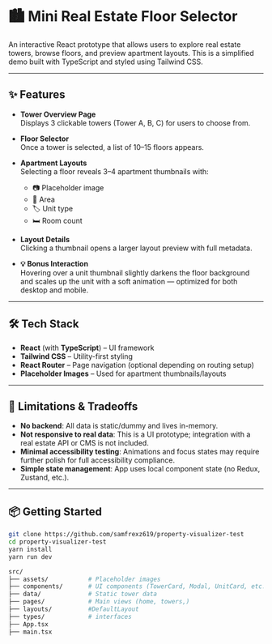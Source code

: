 # 🏙️ Mini Real Estate Floor Selector

An interactive React prototype that allows users to explore real estate towers, browse floors, and preview apartment layouts. This is a simplified demo built with TypeScript and styled using Tailwind CSS.

---

## ✨ Features

- **Tower Overview Page**  
  Displays 3 clickable towers (Tower A, B, C) for users to choose from.

- **Floor Selector**  
  Once a tower is selected, a list of 10–15 floors appears.

- **Apartment Layouts**  
  Selecting a floor reveals 3–4 apartment thumbnails with:
  - 📷 Placeholder image
  - 📏 Area
  - 🏷️ Unit type
  - 🛏️ Room count

- **Layout Details**  
  Clicking a thumbnail opens a larger layout preview with full metadata.

- **💡 Bonus Interaction**  
  Hovering over a unit thumbnail slightly darkens the floor background and scales up the unit with a soft animation — optimized for both desktop and mobile.

---

## 🛠️ Tech Stack

- **React** (with **TypeScript**) – UI framework
- **Tailwind CSS** – Utility-first styling
- **React Router** – Page navigation (optional depending on routing setup)
- **Placeholder Images** – Used for apartment thumbnails/layouts

---

## 🚧 Limitations & Tradeoffs

- **No backend**: All data is static/dummy and lives in-memory.
- **Not responsive to real data**: This is a UI prototype; integration with a real estate API or CMS is not included.
- **Minimal accessibility testing**: Animations and focus states may require further polish for full accessibility compliance.
- **Simple state management**: App uses local component state (no Redux, Zustand, etc.).

---

## 📦 Getting Started

```bash
git clone https://github.com/samfrexz619/property-visualizer-test
cd property-visualizer-test
yarn install
yarn run dev

src/
├── assets/           # Placeholder images
├── components/       # UI components (TowerCard, Modal, UnitCard, etc.)
├── data/             # Static tower data
├── pages/            # Main views (home, towers,)
├── layouts/          #DefaultLayout
├── types/            # interfaces
├── App.tsx
├── main.tsx

